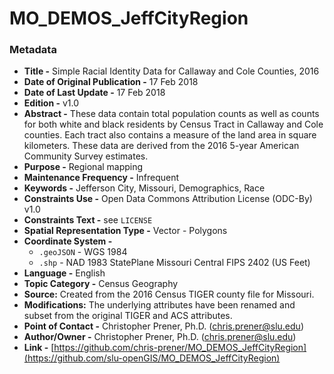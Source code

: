 # MO_DEMOS_JeffCityRegion

### Metadata
  * **Title -** Simple Racial Identity Data for Callaway and Cole Counties, 2016
  * **Date of Original Publication -** 17 Feb 2018
  * **Date of Last Update -** 17 Feb 2018
  * **Edition -** v1.0
  * **Abstract -** These data contain total population counts as well as counts for both white and black residents by Census Tract in Callaway and Cole counties. Each tract also contains a measure of the land area in square kilometers. These data are derived from the 2016 5-year American Community Survey estimates.
  * **Purpose -** Regional mapping
  * **Maintenance Frequency -** Infrequent
  * **Keywords -** Jefferson City, Missouri, Demographics, Race
  * **Constraints Use -** Open Data Commons Attribution License (ODC-By) v1.0
  * **Constraints Text -** see `LICENSE`
  * **Spatial Representation Type -** Vector - Polygons
  * **Coordinate System -**
    * `.geoJSON` - WGS 1984
    * `.shp` - NAD 1983 StatePlane Missouri Central FIPS 2402 (US Feet)
  * **Language -** English
  * **Topic Category -** Census Geography
  * **Source:** Created from the 2016 Census TIGER county file for Missouri.
  * **Modifications:** The underlying attributes have been renamed and subset from the original TIGER and ACS attributes.
  * **Point of Contact -** Christopher Prener, Ph.D. ([chris.prener@slu.edu](mailto:chris.prener@slu.edu))
  * **Author/Owner -** Christopher Prener, Ph.D. ([chris.prener@slu.edu](mailto:chris.prener@slu.edu))
  * **Link -** [https://github.com/chris-prener/MO_DEMOS_JeffCityRegion](https://github.com/slu-openGIS/MO_DEMOS_JeffCityRegion)
